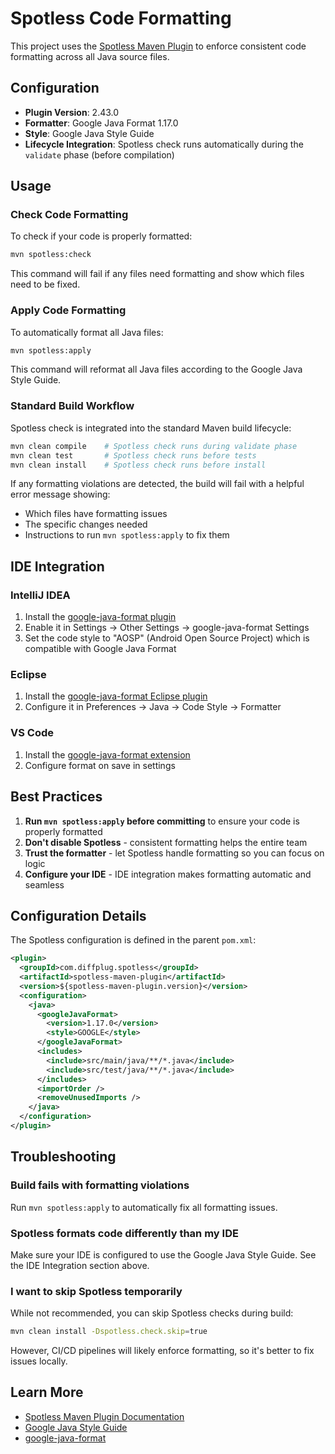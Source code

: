 # Spotless Code Formatting

This project uses the [Spotless Maven Plugin](https://github.com/diffplug/spotless) to enforce consistent code formatting across all Java source files.

## Configuration

- **Plugin Version**: 2.43.0
- **Formatter**: Google Java Format 1.17.0
- **Style**: Google Java Style Guide
- **Lifecycle Integration**: Spotless check runs automatically during the `validate` phase (before compilation)

## Usage

### Check Code Formatting

To check if your code is properly formatted:

```bash
mvn spotless:check
```

This command will fail if any files need formatting and show which files need to be fixed.

### Apply Code Formatting

To automatically format all Java files:

```bash
mvn spotless:apply
```

This command will reformat all Java files according to the Google Java Style Guide.

### Standard Build Workflow

Spotless check is integrated into the standard Maven build lifecycle:

```bash
mvn clean compile    # Spotless check runs during validate phase
mvn clean test       # Spotless check runs before tests
mvn clean install    # Spotless check runs before install
```

If any formatting violations are detected, the build will fail with a helpful error message showing:
- Which files have formatting issues
- The specific changes needed
- Instructions to run `mvn spotless:apply` to fix them

## IDE Integration

### IntelliJ IDEA

1. Install the [google-java-format plugin](https://plugins.jetbrains.com/plugin/8527-google-java-format)
2. Enable it in Settings → Other Settings → google-java-format Settings
3. Set the code style to "AOSP" (Android Open Source Project) which is compatible with Google Java Format

### Eclipse

1. Install the [google-java-format Eclipse plugin](https://github.com/google/google-java-format#eclipse)
2. Configure it in Preferences → Java → Code Style → Formatter

### VS Code

1. Install the [google-java-format extension](https://marketplace.visualstudio.com/items?itemName=hbenl.vscode-google-java-format)
2. Configure format on save in settings

## Best Practices

1. **Run `mvn spotless:apply` before committing** to ensure your code is properly formatted
2. **Don't disable Spotless** - consistent formatting helps the entire team
3. **Trust the formatter** - let Spotless handle formatting so you can focus on logic
4. **Configure your IDE** - IDE integration makes formatting automatic and seamless

## Configuration Details

The Spotless configuration is defined in the parent `pom.xml`:

```xml
<plugin>
  <groupId>com.diffplug.spotless</groupId>
  <artifactId>spotless-maven-plugin</artifactId>
  <version>${spotless-maven-plugin.version}</version>
  <configuration>
    <java>
      <googleJavaFormat>
        <version>1.17.0</version>
        <style>GOOGLE</style>
      </googleJavaFormat>
      <includes>
        <include>src/main/java/**/*.java</include>
        <include>src/test/java/**/*.java</include>
      </includes>
      <importOrder />
      <removeUnusedImports />
    </java>
  </configuration>
</plugin>
```

## Troubleshooting

### Build fails with formatting violations

Run `mvn spotless:apply` to automatically fix all formatting issues.

### Spotless formats code differently than my IDE

Make sure your IDE is configured to use the Google Java Style Guide. See the IDE Integration section above.

### I want to skip Spotless temporarily

While not recommended, you can skip Spotless checks during build:

```bash
mvn clean install -Dspotless.check.skip=true
```

However, CI/CD pipelines will likely enforce formatting, so it's better to fix issues locally.

## Learn More

- [Spotless Maven Plugin Documentation](https://github.com/diffplug/spotless/tree/main/plugin-maven)
- [Google Java Style Guide](https://google.github.io/styleguide/javaguide.html)
- [google-java-format](https://github.com/google/google-java-format)
